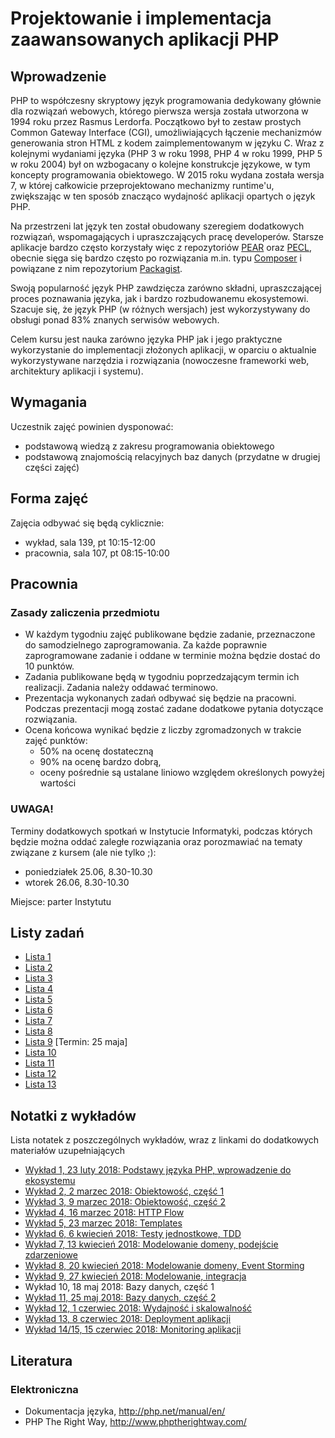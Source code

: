 # Projektowanie i implementacja zaawansowanych aplikacji PHP

## Wprowadzenie

PHP to współczesny skryptowy język programowania dedykowany głównie dla rozwiązań webowych, którego pierwsza wersja została utworzona w 1994 roku przez Rasmus Lerdorfa. Początkowo był to zestaw prostych Common Gateway Interface (CGI), umożliwiających łączenie mechanizmów generowania stron HTML z kodem zaimplementowanym w języku C. Wraz z kolejnymi wydaniami języka (PHP 3 w roku 1998, PHP 4 w roku 1999, PHP 5 w roku 2004) był on wzbogacany o kolejne konstrukcje językowe, w tym koncepty programowania obiektowego. W 2015 roku wydana została wersja 7, w której całkowicie przeprojektowano mechanizmy runtime'u, zwiększając w ten sposób znacząco wydajność aplikacji opartych o język PHP.

Na przestrzeni lat język ten został obudowany szeregiem dodatkowych rozwiązań, wspomagających i upraszczających pracę developerów. Starsze aplikacje bardzo często korzystały więc z repozytoriów [PEAR](http://pear.php.net) oraz [PECL](https://pecl.php.net), obecnie sięga się bardzo często po rozwiązania m.in. typu [Composer](https://getcomposer.org) i powiązane z nim repozytorium [Packagist](https://packagist.org).

Swoją popularność język PHP zawdzięcza zarówno składni, upraszczającej proces poznawania języka, jak i bardzo rozbudowanemu ekosystemowi. Szacuje się, że język PHP (w różnych wersjach) jest wykorzystywany do obsługi ponad 83% znanych serwisów webowych.

Celem kursu jest nauka zarówno języka PHP jak i jego praktyczne wykorzystanie do implementacji złożonych aplikacji, w oparciu o aktualnie wykorzystywane narzędzia i rozwiązania (nowoczesne frameworki web, architektury aplikacji i systemu).


## Wymagania

Uczestnik zajęć powinien dysponować:

- podstawową wiedzą z zakresu programowania obiektowego
- podstawową znajomością relacyjnych baz danych (przydatne w drugiej części zajęć)


## Forma zajęć

Zajęcia odbywać się będą cyklicznie:

- wykład, sala 139, pt 10:15-12:00
- pracownia, sala 107, pt 08:15-10:00


## Pracownia

### Zasady zaliczenia przedmiotu
   
- W każdym tygodniu zajęć publikowane będzie zadanie, przeznaczone do samodzielnego zaprogramowania. Za każde poprawnie zaprogramowane zadanie i oddane w terminie można będzie dostać do 10 punktów.
- Zadania publikowane będą w tygodniu poprzedzającym termin ich realizacji. Zadania należy oddawać terminowo.
- Prezentacja wykonanych zadań odbywać się będzie na pracowni. Podczas prezentacji mogą zostać zadane dodatkowe pytania dotyczące rozwiązania.
- Ocena końcowa wynikać będzie z liczby zgromadzonych w trakcie zajęć punktów:
    - 50% na ocenę dostateczną
    - 90% na ocenę bardzo dobrą,
    - oceny pośrednie są ustalane liniowo względem określonych powyżej wartości

    
### UWAGA!

Terminy dodatkowych spotkań w Instytucie Informatyki, podczas których będzie można oddać zaległe rozwiązania oraz porozmawiać na tematy związane z kursem (ale nie tylko ;):

- poniedziałek 25.06, 8.30-10.30
- wtorek 26.06, 8.30-10.30

Miejsce: parter Instytutu


## Listy zadań

- [Lista 1](exercises/01-diamond-words.md)
- [Lista 2](exercises/02-money-value-object.md)
- [Lista 3](exercises/03-products.md)
- [Lista 4](exercises/04-rest-api.md)
- [Lista 5](exercises/05-cart-rules.md)
- [Lista 6](exercises/06-rpn-calculator.md)
- [Lista 7](exercises/07-money-wallet.md)
- [Lista 8](exercises/08-command-bus.md)
- [Lista 9](exercises/09-process-manager.md) [Termin: 25 maja]
- [Lista 10](exercises/10-database-repository.md)
- [Lista 11](exercises/11-database-performance.md)
- [Lista 12](exercises/12-web-performance.md)
- [Lista 13](exercises/13-automation.md)


## Notatki z wykładów

Lista notatek z poszczególnych wykładów, wraz z linkami do dodatkowych materiałów uzupełniających

- [Wykład 1, 23 luty 2018: Podstawy języka PHP, wprowadzenie do ekosystemu](notes/lectures/01-php-intro.md)
- [Wykład 2, 2 marzec 2018: Obiektowość, część 1](notes/lectures/02-objects.md)
- [Wykład 3, 9 marzec 2018: Obiektowość, część 2](notes/lectures/03-objects-continued.md)
- [Wykład 4, 16 marzec 2018: HTTP Flow](notes/lectures/04-http-flow.md)  
- [Wykład 5, 23 marzec 2018: Templates](notes/lectures/05-templates.md)
- [Wykład 6, 6 kwiecień 2018: Testy jednostkowe, TDD](notes/lectures/06-testing.md) 
- [Wykład 7, 13 kwiecień 2018: Modelowanie domeny, podejście zdarzeniowe](notes/lectures/07-domain-modeling-events.md)
- [Wykład 8, 20 kwiecień 2018: Modelowanie domeny, Event Storming](notes/lectures/08-domain-modeling-event-storming.md)
- [Wykład 9, 27 kwiecień 2018: Modelowanie, integracja](notes/lectures/09-modeling-integration.md)
- Wykład 10, 18 maj 2018: Bazy danych, część 1
- [Wykład 11, 25 maj 2018: Bazy danych, część 2](notes/lectures/11-databases-continued.md)
- [Wykład 12, 1 czerwiec 2018: Wydajność i skalowalność](notes/lectures/12-performance-and-scalability.md)
- [Wykład 13, 8 czerwiec 2018: Deployment aplikacji](notes/lectures/13-deployment.md)
- [Wykład 14/15, 15 czerwiec 2018: Monitoring aplikacji](notes/lectures/14-15-monitoring-others.md)


## Literatura

### Elektroniczna

- Dokumentacja języka, http://php.net/manual/en/
- PHP The Right Way, http://www.phptherightway.com/
